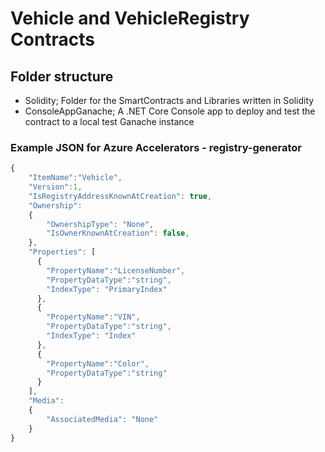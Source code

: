 # Vehicle and VehicleRegistry Contracts

## Folder structure

- Solidity; Folder for the SmartContracts and Libraries written in Solidity
- ConsoleAppGanache; A .NET Core Console app to deploy and test the contract to a local test Ganache instance

### Example JSON for Azure Accelerators - registry-generator

``` js
{
    "ItemName":"Vehicle",
    "Version":1,
    "IsRegistryAddressKnownAtCreation": true,
    "Ownership":
    {
        "OwnershipType": "None",
        "IsOwnerKnownAtCreation": false,
    },
    "Properties": [
      {
        "PropertyName":"LicenseNumber",
        "PropertyDataType":"string",
        "IndexType": "PrimaryIndex"
      },
      {
        "PropertyName":"VIN",
        "PropertyDataType":"string",
        "IndexType": "Index"
      },
      {
        "PropertyName":"Color",
        "PropertyDataType":"string"
      }
    ],
    "Media":
    {
        "AssociatedMedia": "None"
    }
}
```